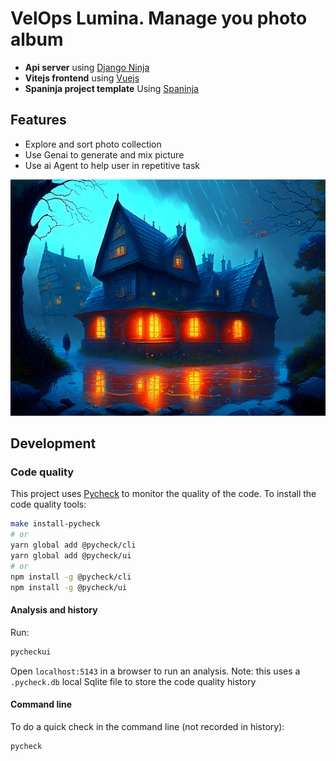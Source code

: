 # VelOps Lumina. Manage you photo album

- **Api server** using [Django Ninja](https://github.com/vitalik/django-ninja)
- **Vitejs frontend** using [Vuejs](https://vuejs.org/)
- **Spaninja project template** Using [Spaninja](https://github.com/synw/django-spaninja)

## Features

- Explore and sort photo collection
- Use Genai to generate and mix picture 
- Use ai Agent to help user in repetitive task

<div align="center">
<img src="docsite/public/haunted_house.png" alt="" />
</div>

## Development 

### Code quality

This project uses [Pycheck](https://github.com/emencia/pycheck) to monitor the quality of the code. To install
the code quality tools:

```bash
make install-pycheck
# or
yarn global add @pycheck/cli
yarn global add @pycheck/ui
# or
npm install -g @pycheck/cli
npm install -g @pycheck/ui
```

#### Analysis and history

Run:

```bash
pycheckui
```

Open `localhost:5143` in a browser to run an analysis. Note: this uses a `.pycheck.db` local Sqlite file
to store the code quality history

#### Command line

To do a quick check in the command line (not recorded in history):

```bash
pycheck
```


